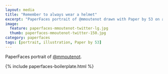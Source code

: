 ```yaml
---
layout: media
title: "Remember to always wear a helmet"
excerpt: "PaperFaces portrait of @mmoutenot drawn with Paper by 53 on an iPad."
image: 
  feature: paperfaces-mmoutenot-twitter-lg.jpg
  thumb: paperfaces-mmoutenot-twitter-150.jpg
category: paperfaces
tags: [portrait, illustration, Paper by 53]
---
```


PaperFaces portrait of [@mmoutenot](http://twitter.com/mmoutenot).

{% include paperfaces-boilerplate.html %}